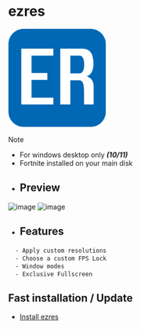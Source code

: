 # ezres
<img src="./icon.png" width=200 height=200>

>[!NOTE]
> - For windows desktop only ***(10/11)***
> - Fortnite installed on your main disk

- ## Preview
![image](https://github.com/ivoxprojects/ezres/assets/119132476/da399d04-3292-4372-9eea-26e776db3327)
![image](https://github.com/ivoxprojects/ezres/assets/119132476/f27aa02f-84fb-4f7e-b1e8-99606a725463)

- ## Features
```
  - Apply custom resolutions
  - Choose a custom FPS Lock
  - Window modes
  - Exclusive Fullscreen
```

## Fast installation / Update
- [Install ezres](https://github.com/ivoxprojects/ezres/releases/tag/download)
